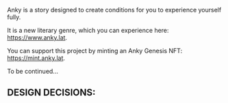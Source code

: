 Anky is a story designed to create conditions for you to experience yourself fully.

It is a new literary genre, which you can experience here: https://www.anky.lat.

You can support this project by minting an Anky Genesis NFT: https://mint.anky.lat.

To be continued...

## DESIGN DECISIONS:

